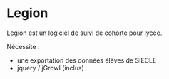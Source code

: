 Legion
======

Legion est un logiciel de suivi de cohorte pour lycée.

Nécessite :
* une exportation des données élèves de SIECLE
* jquery / jGrowl (inclus)
